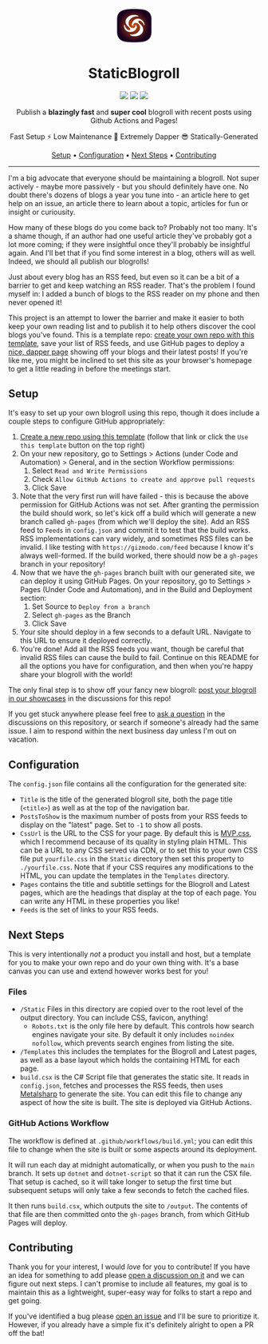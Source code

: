 <div align="center">

<img src="img/logo.png" width="75" alt="Logo" />
    
# StaticBlogroll

<a href="https://github.com/IanWold/StaticBlogroll/releases"><img src="https://img.shields.io/github/v/release/ianwold/staticblogroll?include_prereleases&style=for-the-badge&label=version" /></a>
<a href="https://github.com/IanWold/StaticBlogroll?tab=MIT-1-ov-file"><img src="https://img.shields.io/github/license/ianwold/staticblogroll?style=for-the-badge" /></a>
<a href="https://github.com/IanWold/StaticBlogroll/discussions/categories/showcase"><img src="https://img.shields.io/github/discussions-search?query=repo%3Aianwold%2Fstaticblogroll%20is%3Aopen%20category%3AShowcase&style=for-the-badge&label=blogrolls%20made" /></a>

Publish a **blazingly fast** and **super cool** blogroll with recent posts using Github Actions and Pages!

Fast Setup ⚡ Low Maintenance 💪 Extremely Dapper 😎 Statically-Generated

[Setup](#setup) •
[Configuration](#configuration) •
[Next Steps](#next-steps) •
[Contributing](#contributing)

</div>

---

I'm a big advocate that everyone should be maintaining a blogroll. Not super actively - maybe more passively - but you should definitely have one. No doubt there's dozens of blogs a year you tune into - an article here to get help on an issue, an article there to learn about a topic, articles for fun or insight or curiousity.

How many of these blogs do you come back to? Probably not too many. It's a shame though, if an author had one useful article they've probably got a lot more coming; if they were insightful once they'll probably be insightful again. And I'll bet that if you find some interest in a blog, others will as well. Indeed, we should all publish our blogrolls!

Just about every blog has an RSS feed, but even so it can be a bit of a barrier to get and keep watching an RSS reader. That's the problem I found myself in: I added a bunch of blogs to the RSS reader on my phone and then never opened it!

This project is an attempt to lower the barrier and make it easier to both keep your own reading list and to publish it to help others discover the cool blogs you've found. This is a template repo: [create your own repo with this template](https://github.com/new?template_name=StaticBlogroll&template_owner=IanWold), save your list of RSS feeds, and use GitHub pages to deploy a [nice, dapper page](https://ian.wold.guru/Blogroll/) showing off your blogs and their latest posts! If you're like me, you might be inclined to set this site as your browser's homepage to get a little reading in before the meetings start.

## Setup

It's easy to set up your own blogroll using this repo, though it does include a couple steps to configure GitHub appropriately:

1. [Create a new repo using this template](https://github.com/new?template_name=StaticBlogroll&template_owner=IanWold) (follow that link or click the `Use this template` button on the top right)
2. On your new repository, go to Settings > Actions (under Code and Automation) > General, and in the section Workflow permissions:
    1. Select `Read and Write Permissions`
    2. Check `Allow GitHub Actions to create and approve pull requests`
    3. Click Save
3. Note that the very first run will have failed - this is because the above permission for GitHub Actions was not set. After granting the permission the build should work, so let's kick off a build which will generate a new branch called `gh-pages` (from which we'll deploy the site). Add an RSS feed to `Feeds` in `config.json` and commit it to test that the build works. RSS implementations can vary widely, and sometimes RSS files can be invalid. I like testing with `https://gizmodo.com/feed` because I know it's always well-formed. If the build worked, there should now be a `gh-pages` branch in your repository!
4. Now that we have the `gh-pages` branch built with our generated site, we can deploy it using GitHub Pages. On your repository, go to Settings > Pages (Under Code and Automation), and in the Build and Deployment section:
    1. Set Source to `Deploy from a branch`
    2. Select `gh-pages` as the Branch
    3. Click Save
5. Your site should deploy in a few seconds to a default URL. Navigate to this URL to ensure it deployed correctly.
6. You're done! Add all the RSS feeds you want, though be careful that invalid RSS files can cause the build to fail. Continue on this README for all the options you have for configuration, and then when you're happy share your blogroll with the world!

The only final step is to show off your fancy new blogroll: [post your blogroll in our showcases](https://github.com/IanWold/StaticBlogroll/discussions/new?category=showcase) in the discussions for this repo!

If you get stuck anywhere please feel free to [ask a question](https://github.com/IanWold/StaticBlogroll/discussions/new?category=questions) in the discussions on this repository, or search if someone's already had the same issue. I aim to respond within the next business day unless I'm out on vacation.

## Configuration

The `config.json` file contains all the configuration for the generated site:

* `Title` is the title of the generated blogroll site, both the page title (`<title>`) as well as at the top of the navigation bar.
* `PostsToShow` is the maximum number of posts from your RSS feeds to display on the "latest" page. Set to `-1` to show all posts.
* `CssUrl` is the URL to the CSS for your page. By default this is [MVP.css](https://andybrewer.github.io/mvp/), which I recommend because of its quality in styling plain HTML. This can be a URL to any CSS served via CDN, or to set this to your own CSS file put `yourfile.css` in the `Static` directory then set this property to `./yourfile.css`. Note that if your CSS requires any modifications to the HTML, you can update the templates in the `Templates` directory.
* `Pages` contains the title and subtitle settings for the Blogroll and Latest pages, which are the headings that display at the top of each page. You can write any HTML in these properties you like!
* `Feeds` is the set of links to your RSS feeds.

## Next Steps

This is very intentionally _not_ a product you install and host, but a template for you to make your own repo and do your own thing with. It's a base canvas you can use and extend however works best for you!

### Files

* `/Static` Files in this directory are copied over to the root level of the output directory. You can include CSS, favicon, anything!
    * `Robots.txt` is the only file here by default. This controls how search engines navigate your site. By default it only includes `noindex nofollow`, which prevents search engines from listing the site.
* `/Templates` this includes the templates for the Blogroll and Latest pages, as well as a base layout which holds the containing HTML for each page.
* `build.csx` is the C# Script file that generates the static site. It reads in `config.json`, fetches and processes the RSS feeds, then uses [Metalsharp](https://github.com/IanWold/Metalsharp) to generate the site. You can edit this file to change any aspect of how the site is built. The site is deployed via GitHub Actions.

### GitHub Actions Workflow

The workflow is defined at `.github/workflows/build.yml`; you can edit this file to change when the site is built or some aspects around its deployment.

It will run each day at midnight automatically, or when you push to the `main` branch. It sets up `dotnet` and `dotnet-script` so that it can run the CSX file. That setup is cached, so it will take longer to setup the first time but subsequent setups will only take a few seconds to fetch the cached files.

It then runs `build.csx`, which outputs the site to `/output`. The contents of that file are then committed onto the `gh-pages` branch, from which GitHub Pages will deploy.

## Contributing

Thank you for your interest, I would _love_ for you to contribute! If you have an idea for something to add please [open a discussion on it](https://github.com/IanWold/StaticBlogroll/discussions/new?category=ideas) and we can figure out next steps. I can't promise to include all features, my goal is to maintain this as a lightweight, super-easy way for folks to start a repo and get going.

If you've identified a bug please [open an issue](https://github.com/IanWold/StaticBlogroll/issues/new?assignees=IanWold&labels=&projects=&template=bug_report.md&title=) and I'll be sure to prioritize it. However, if you already have a simple fix it's definitely alright to open a PR off the bat!
